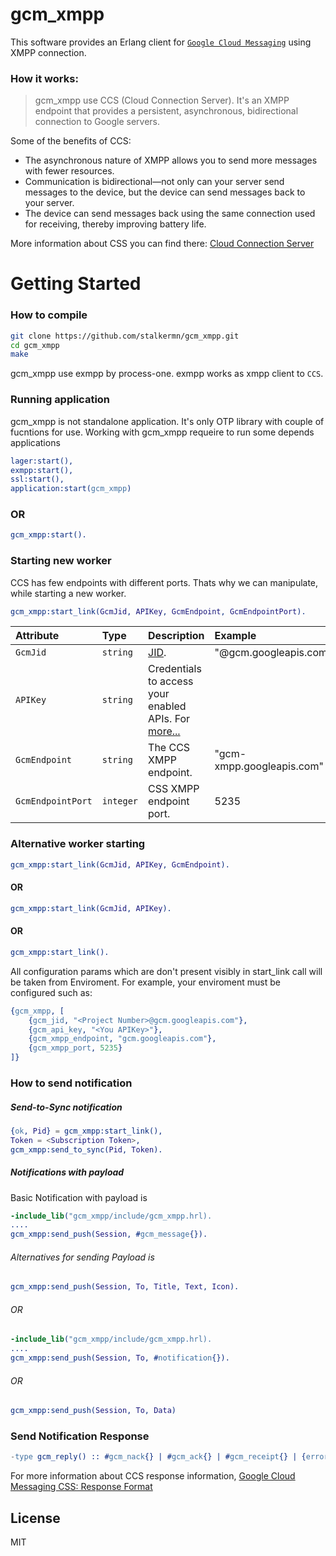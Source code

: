 gcm_xmpp
=======
This software provides an Erlang client for [`Google Cloud Messaging`](http://developer.android.com/google/gcm/index.html "Google Cloud Messaging") using XMPP connection.
### How it works:
> gcm_xmpp use  CCS (Cloud Connection Server). It's an XMPP endpoint that provides a persistent, asynchronous, bidirectional connection to Google servers.

Some of the benefits of CCS:
 - The asynchronous nature of XMPP allows you to send more messages with fewer resources.
 - Communication is bidirectional—not only can your server send messages to the device, but the device can send messages back to your server.
 - The device can send messages back using the same connection used for receiving, thereby improving battery life.

More information about CSS you can find there:  [Cloud Connection Server](https://developers.google.com/cloud-messaging/ccs)

Getting Started
=======
### How to compile
```sh
git clone https://github.com/stalkermn/gcm_xmpp.git 
cd gcm_xmpp
make
```
gcm_xmpp use exmpp by process-one. exmpp works as xmpp client to `CCS`.
### Running application
gcm_xmpp is not standalone application. It's only OTP library with couple of fucntions for use. 
Working with gcm_xmpp requeire to run some depends applications

```erlang    
lager:start(),
exmpp:start(),
ssl:start(),
application:start(gcm_xmpp)
``` 
### OR
```erlang    
gcm_xmpp:start().
``` 
### Starting new worker
CCS has few endpoints with different ports. Thats why we can manipulate, while starting a new worker.
```erlang    
gcm_xmpp:start_link(GcmJid, APIKey, GcmEndpoint, GcmEndpointPort).
``` 
    

| Attribute | Type | Description | Example | Default
| :----- | :--- | :------------- | :---------- |:---------- |
| `GcmJid` | `string` | [JID](http://xmpp.org/extensions/xep-0029.html). | "<Project Number>@gcm.googleapis.com" |
| `APIKey`    | `string` | Credentials to access your enabled APIs. For [more...](https://developers.google.com/console/help/new/?hl=en_US#credentials-access-security-and-identity) |
| `GcmEndpoint`    | `string` | The CCS XMPP endpoint. | "gcm-xmpp.googleapis.com" | "gcm-xmpp.googleapis.com" |
| `GcmEndpointPort`    | `integer` | CSS XMPP endpoint port. | 5235 | 5235 |

### Alternative worker starting
```erlang    
gcm_xmpp:start_link(GcmJid, APIKey, GcmEndpoint).
``` 
    
#### OR
```erlang    
gcm_xmpp:start_link(GcmJid, APIKey).
``` 
#### OR
```erlang
gcm_xmpp:start_link().
``` 
All configuration params which are don't present visibly in start_link call will be taken from Enviroment. For example, your enviroment must be configured such as:
```erlang    
{gcm_xmpp, [
    {gcm_jid, "<Project Number>@gcm.googleapis.com"},
    {gcm_api_key, "<You APIKey>"},
    {gcm_xmpp_endpoint, "gcm.googleapis.com"},
    {gcm_xmpp_port, 5235}
]}
```    
### How to send notification
##### Send-to-Sync notification
```erlang
{ok, Pid} = gcm_xmpp:start_link(),
Token = <Subscription Token>,
gcm_xmpp:send_to_sync(Pid, Token).
```
##### Notifications with payload
Basic Notification with payload is
```erlang
-include_lib("gcm_xmpp/include/gcm_xmpp.hrl).
....
gcm_xmpp:send_push(Session, #gcm_message{}).
```
###### Alternatives for sending Payload is
```erlang    
gcm_xmpp:send_push(Session, To, Title, Text, Icon).
```
###### OR
```erlang    
-include_lib("gcm_xmpp/include/gcm_xmpp.hrl).
....
gcm_xmpp:send_push(Session, To, #notification{}).
```
###### OR
```erlang
gcm_xmpp:send_push(Session, To, Data)
```

### Send Notification Response
```erlang
-type gcm_reply() :: #gcm_nack{} | #gcm_ack{} | #gcm_receipt{} | {error, term()}.
```
For more information about CCS response information, [Google Cloud Messaging CSS: Response Format](https://developers.google.com/cloud-messaging/ccs)

License
----
MIT
